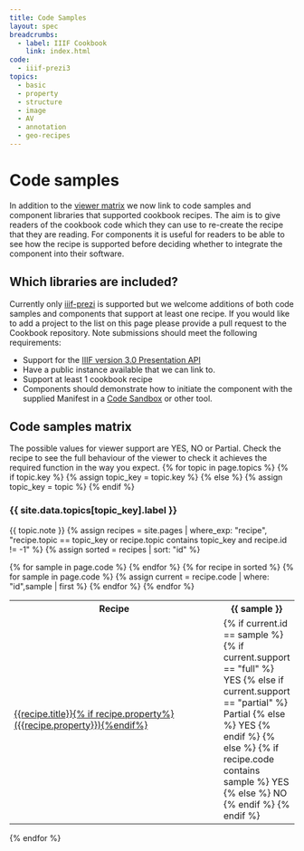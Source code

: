 ```yaml
---
title: Code Samples
layout: spec
breadcrumbs:
  - label: IIIF Cookbook
    link: index.html
code:
  - iiif-prezi3
topics:
  - basic
  - property
  - structure
  - image
  - AV
  - annotation
  - geo-recipes
---
```


<link rel='stylesheet' href="{{ site.cookbook_url | absolute_url }}/css/style.css"/>

# Code samples

In addition to the [viewer matrix](../matrix/) we now link to code samples and component libraries that supported cookbook recipes. The aim is to give readers of the cookbook code which they can use to re-create the recipe that they are reading. For components it is useful for readers to be able to see how the recipe is supported before deciding whether to integrate the component into their software.  

## Which libraries are included?

Currently only [iiif-prezi](https://iiif-prezi.github.io/iiif-prezi3/) is supported but we welcome additions of both code samples and components that support at least one recipe. If you would like to add a project to the list on this page please provide a pull request to the Cookbook repository. Note submissions should meet the following requirements:

 - Support for the [IIIF version 3.0 Presentation API](https://iiif.io/api/presentation/3.0/)
 - Have a public instance available that we can link to.
 - Support at least 1 cookbook recipe
 - Components should demonstrate how to initiate the component with the supplied Manifest in a [Code Sandbox](https://codesandbox.io) or other tool. 

## Code samples matrix

The possible values for viewer support are YES, NO or Partial. Check the recipe to see the full behaviour of the viewer to check it achieves the required function in the way you expect.
{% for topic in page.topics  %}
{% if topic.key %}
{% assign topic_key = topic.key %}
{% else %}
{% assign topic_key = topic %}
{% endif %}

### {{ site.data.topics[topic_key].label }}

{{ topic.note }}
{% assign recipes = site.pages | where_exp: "recipe", "recipe.topic == topic_key or recipe.topic contains topic_key and recipe.id != -1" %}
{% assign sorted = recipes | sort: "id" %}

<table class="viewer">
    <tr>
        <th>Recipe</th>
        {% for sample in page.code %}
            <th>{{ sample }}</th>
        {% endfor %}
    </tr>    
{% for recipe in sorted %}
    <tr>
        <td><a href="{{ site.cookbook_url | absolute_url }}{{ recipe.url }}">{{recipe.title}}{% if recipe.property%} ({{recipe.property}}){%endif%}</a></td>
        {% for sample in page.code %}
            {% assign current = recipe.code | where: "id",sample | first %}
            <td width="100px">
                {% if current.id == sample %}
                    {% if current.support == "full" %}
                        YES
                    {% else if current.support == "partial" %}
                        Partial
                    {% else %}
                        YES
                    {% endif %}
                {% else %}
                    {% if recipe.code contains sample %} 
                        YES
                    {% else %}    
                        NO
                    {% endif %}
                {% endif %}
            </td>
        {% endfor %}
    </tr>
{% endfor %}
</table>
{% endfor %}
